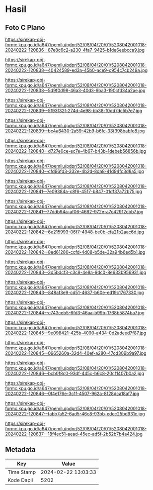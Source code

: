 # Hasil

## Foto C Plano

https://sirekap-obj-formc.kpu.go.id/a647/pemilu/pdpr/52/08/04/20/01/5208042001018-20240222-120836--87e8c6c2-a230-4fa7-9425-b1de6eebcca9.jpg

https://sirekap-obj-formc.kpu.go.id/a647/pemilu/pdpr/52/08/04/20/01/5208042001018-20240222-120838--40424589-ed3a-45b0-ace9-c954c7cb249a.jpg

https://sirekap-obj-formc.kpu.go.id/a647/pemilu/pdpr/52/08/04/20/01/5208042001018-20240222-120838--5d9f0d98-46a3-40d3-9ba3-190cfd34a2ae.jpg

https://sirekap-obj-formc.kpu.go.id/a647/pemilu/pdpr/52/08/04/20/01/5208042001018-20240222-120839--5f93f32f-274d-4e98-bb38-f0dd7dc5b7e7.jpg

https://sirekap-obj-formc.kpu.go.id/a647/pemilu/pdpr/52/08/04/20/01/5208042001018-20240222-120839--bc4a6430-2a59-42b9-b6fc-33f398babfe8.jpg

https://sirekap-obj-formc.kpu.go.id/a647/pemilu/pdpr/52/08/04/20/01/5208042001018-20240222-120840--d727e0ce-ec7e-4b67-b43b-1debeb56856b.jpg

https://sirekap-obj-formc.kpu.go.id/a647/pemilu/pdpr/52/08/04/20/01/5208042001018-20240222-120840--cfd96fd3-332e-4b2d-8da8-41d94fc3d8a5.jpg

https://sirekap-obj-formc.kpu.go.id/a647/pemilu/pdpr/52/08/04/20/01/5208042001018-20240222-120841--7e09384a-c8f6-4517-b847-01df37a72b75.jpg

https://sirekap-obj-formc.kpu.go.id/a647/pemilu/pdpr/52/08/04/20/01/5208042001018-20240222-120841--77ddb94a-af06-4682-972e-a7c42912cbb7.jpg

https://sirekap-obj-formc.kpu.go.id/a647/pemilu/pdpr/52/08/04/20/01/5208042001018-20240222-120842--6e215993-06f7-4948-be0b-cfa21b2aac6d.jpg

https://sirekap-obj-formc.kpu.go.id/a647/pemilu/pdpr/52/08/04/20/01/5208042001018-20240222-120842--8ed61280-ccfd-4d08-b5de-32a94b6ed5b1.jpg

https://sirekap-obj-formc.kpu.go.id/a647/pemilu/pdpr/52/08/04/20/01/5208042001018-20240222-120843--3d5bdcf3-c3c8-4e8a-9dc0-8e633b956931.jpg

https://sirekap-obj-formc.kpu.go.id/a647/pemilu/pdpr/52/08/04/20/01/5208042001018-20240222-120843--848af3e9-cd51-4637-b60e-ed19c1767330.jpg

https://sirekap-obj-formc.kpu.go.id/a647/pemilu/pdpr/52/08/04/20/01/5208042001018-20240222-120844--c743ceb5-6fd3-46aa-b99b-1768b5874ba7.jpg

https://sirekap-obj-formc.kpu.go.id/a647/pemilu/pdpr/52/08/04/20/01/5208042001018-20240222-120845--9e098421-425b-4090-a434-0d2adeed7f87.jpg

https://sirekap-obj-formc.kpu.go.id/a647/pemilu/pdpr/52/08/04/20/01/5208042001018-20240222-120845--0965260a-32d4-40ef-a280-47cd309b9a97.jpg

https://sirekap-obj-formc.kpu.go.id/a647/pemilu/pdpr/52/08/04/20/01/5208042001018-20240222-120846--bcb0f8c0-93df-445c-b6c8-20cf1407b0a2.jpg

https://sirekap-obj-formc.kpu.go.id/a647/pemilu/pdpr/52/08/04/20/01/5208042001018-20240222-120846--0f4e176e-3c1f-4507-962a-8128dca18af7.jpg

https://sirekap-obj-formc.kpu.go.id/a647/pemilu/pdpr/52/08/04/20/01/5208042001018-20240222-120847--fabb7a52-6ad5-46c8-93bb-edec25bd931c.jpg

https://sirekap-obj-formc.kpu.go.id/a647/pemilu/pdpr/52/08/04/20/01/5208042001018-20240222-120837--18f4ec51-aead-45ec-ad5f-2b52b7b4a424.jpg


## Metadata

| Key        | Value               |
| ---------- | ------------------- |
| Time Stamp | 2024-02-22 13:03:33 |
| Kode Dapil | 5202                |



